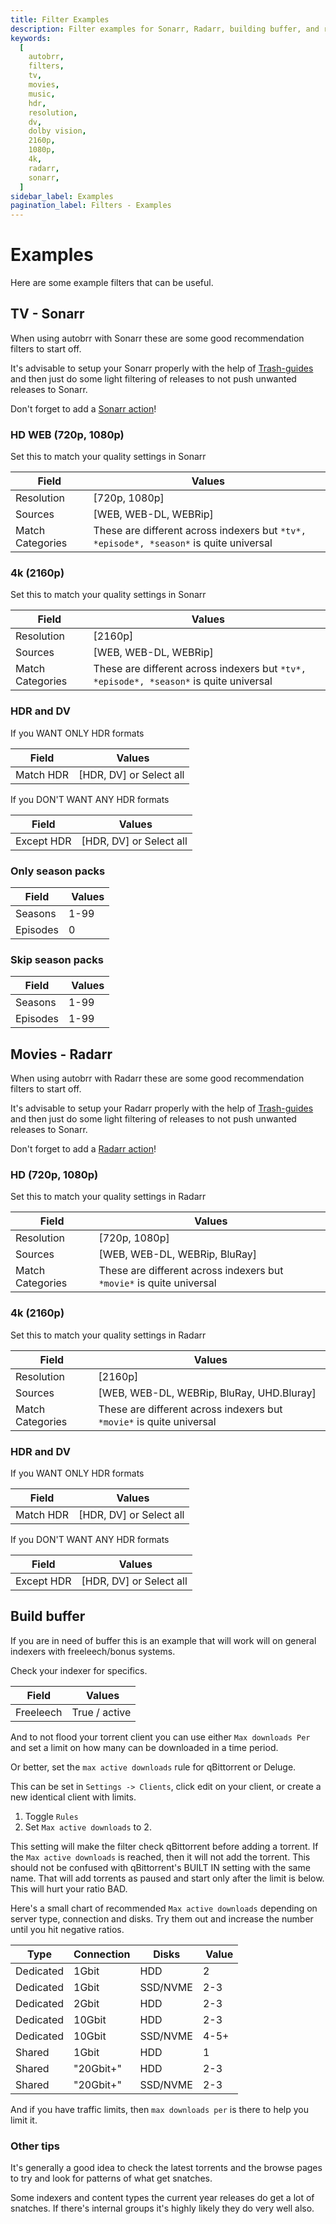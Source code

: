 ```yaml
---
title: Filter Examples
description: Filter examples for Sonarr, Radarr, building buffer, and ratio.
keywords:
  [
    autobrr,
    filters,
    tv,
    movies,
    music,
    hdr,
    resolution,
    dv,
    dolby vision,
    2160p,
    1080p,
    4k,
    radarr,
    sonarr,
  ]
sidebar_label: Examples
pagination_label: Filters - Examples
---
```


# Examples

Here are some example filters that can be useful.

## TV - Sonarr

When using autobrr with Sonarr these are some good recommendation filters to start off.

It's advisable to setup your Sonarr properly with the help of [Trash-guides](https://trash-guides.info) and then just do some light filtering of releases to not push unwanted releases to Sonarr.

Don't forget to add a [Sonarr action](/filters/actions#radarr-sonarr-lidarr-readarr-and-whisparr)!

### HD WEB (720p, 1080p)

Set this to match your quality settings in Sonarr

| Field            |  Values                                                                                |
| ---------------- | -------------------------------------------------------------------------------------- |
| Resolution       | [720p, 1080p]                                                                          |
| Sources          | [WEB, WEB-DL, WEBRip]                                                                  |
| Match Categories | These are different across indexers but `*tv*, *episode*, *season*` is quite universal |

### 4k (2160p)

Set this to match your quality settings in Sonarr

| Field            |  Values                                                                                |
| ---------------- | -------------------------------------------------------------------------------------- |
| Resolution       | [2160p]                                                                                |
| Sources          | [WEB, WEB-DL, WEBRip]                                                                  |
| Match Categories | These are different across indexers but `*tv*, *episode*, *season*` is quite universal |

### HDR and DV

If you WANT ONLY HDR formats

| Field     |  Values                 |
| --------- | ----------------------- |
| Match HDR | [HDR, DV] or Select all |

If you DON'T WANT ANY HDR formats

| Field      |  Values                 |
| ---------- | ----------------------- |
| Except HDR | [HDR, DV] or Select all |

### Only season packs

| Field    |  Values |
| -------- | ------- |
| Seasons  | 1-99    |
| Episodes | 0       |

### Skip season packs

| Field    |  Values |
| -------- | ------- |
| Seasons  | 1-99    |
| Episodes | 1-99    |

## Movies - Radarr

When using autobrr with Radarr these are some good recommendation filters to start off.

It's advisable to setup your Radarr properly with the help of [Trash-guides](https://trash-guides.info) and then just do some light filtering of releases to not push unwanted releases to Sonarr.

Don't forget to add a [Radarr action](/filters/actions#radarr-sonarr-lidarr-and-whisparr)!

### HD (720p, 1080p)

Set this to match your quality settings in Radarr

| Field            |  Values                                                              |
| ---------------- | -------------------------------------------------------------------- |
| Resolution       | [720p, 1080p]                                                        |
| Sources          | [WEB, WEB-DL, WEBRip, BluRay]                                        |
| Match Categories | These are different across indexers but `*movie*` is quite universal |

### 4k (2160p)

Set this to match your quality settings in Radarr

| Field            |  Values                                                              |
| ---------------- | -------------------------------------------------------------------- |
| Resolution       | [2160p]                                                              |
| Sources          | [WEB, WEB-DL, WEBRip, BluRay, UHD.Bluray]                            |
| Match Categories | These are different across indexers but `*movie*` is quite universal |

### HDR and DV

If you WANT ONLY HDR formats

| Field     |  Values                 |
| --------- | ----------------------- |
| Match HDR | [HDR, DV] or Select all |

If you DON'T WANT ANY HDR formats

| Field      |  Values                 |
| ---------- | ----------------------- |
| Except HDR | [HDR, DV] or Select all |

## Build buffer

If you are in need of buffer this is an example that will work will on general indexers with freeleech/bonus systems.

Check your indexer for specifics.

| Field     |  Values       |
| --------- | ------------- |
| Freeleech | True / active |

And to not flood your torrent client you can use either `Max downloads Per` and set a limit on how many can be downloaded in a time period.

Or better, set the `max active downloads` rule for qBittorrent or Deluge.

This can be set in `Settings -> Clients`, click edit on your client, or create a new identical client with limits.

1. Toggle `Rules`
2. Set `Max active downloads` to 2.

This setting will make the filter check qBittorrent before adding a torrent. If the `Max active downloads` is reached, then it will not add the torrent.
This should not be confused with qBittorrent's BUILT IN setting with the same name. That will add torrents as paused and start only after the limit is below. This will hurt your ratio BAD.

Here's a small chart of recommended `Max active downloads` depending on server type, connection and disks. Try them out and increase the number until you hit negative ratios.

| Type      | Connection | Disks    |  Value |
| --------- | ---------- | -------- | ------ |
| Dedicated | 1Gbit      | HDD      | 2      |
| Dedicated | 1Gbit      | SSD/NVME | 2-3    |
| Dedicated | 2Gbit      | HDD      | 2-3    |
| Dedicated | 10Gbit     | HDD      | 2-3    |
| Dedicated | 10Gbit     | SSD/NVME | 4-5+   |
| Shared    | 1Gbit      | HDD      | 1      |
| Shared    | "20Gbit+"  | HDD      | 2-3    |
| Shared    | "20Gbit+"  | SSD/NVME | 2-3    |

And if you have traffic limits, then `max downloads per` is there to help you limit it.

### Other tips

It's generally a good idea to check the latest torrents and the browse pages to try and look for patterns of what get snatches.

Some indexers and content types the current year releases do get a lot of snatches. If there's internal groups it's highly likely they do very well also.
